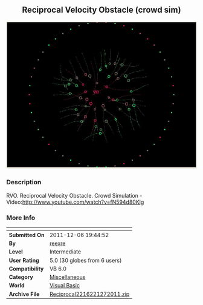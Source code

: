﻿<div align="center">

## Reciprocal Velocity Obstacle \(crowd sim\) 

<img src="PIC2011122639119708.JPG">
</div>

### Description

RVO. Reciprocal Velocity Obstacle. Crowd Simulation - Video:http://www.youtube.com/watch?v=fN594d80Klg
 
### More Info
 


<span>             |<span>
---                |---
**Submitted On**   |2011-12-06 19:44:52
**By**             |[reexre](https://github.com/Planet-Source-Code/PSCIndex/blob/master/ByAuthor/reexre.md)
**Level**          |Intermediate
**User Rating**    |5.0 (30 globes from 6 users)
**Compatibility**  |VB 6\.0
**Category**       |[Miscellaneous](https://github.com/Planet-Source-Code/PSCIndex/blob/master/ByCategory/miscellaneous__1-1.md)
**World**          |[Visual Basic](https://github.com/Planet-Source-Code/PSCIndex/blob/master/ByWorld/visual-basic.md)
**Archive File**   |[Reciprocal2216221272011\.zip](https://github.com/Planet-Source-Code/reexre-reciprocal-velocity-obstacle-crowd-sim__1-74188/archive/master.zip)








